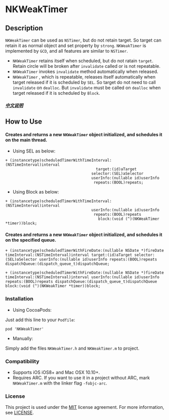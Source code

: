 NKWeakTimer
===========



## Description

`NKWeakTimer` can be used as `NSTimer`, but do not retain target. So target can retain it as normal object and set  property by `strong`. `NKWeakTimer` is implemented by `GCD`, and all features are similar to `NSTimer`.

- `NKWeakTimer` retains itself when scheduled, but do not ratain `target`. Retain circle will be broken after `invalidate` called or is not repeatable. 
- `NKWeakTimer` invokes `invalidate` method automatically when released.
- `NKWeakTimer` , which is repeatable, releases itself automatically when target released if it is scheduled by `SEL`. So target do not need to call `invalidate` on `dealloc`. But `invalidate` must be called on `dealloc` when target released if it is scheduled by `Block`. 

##### [中文说明](https://github.com/NearKXH/NKWeakTimer/tree/master/README-Chinese/README-Chinese.md)

## How to Use

#### Creates and returns a new `NKWeakTimer` object initialized, and schedules it on the main thread.

- Using SEL as below:

```objc
+ (instancetype)scheduledTimerWithTimeInterval:(NSTimeInterval)interval
                                        target:(id)aTarget
                                      selector:(SEL)aSelector
                                      userInfo:(nullable id)userInfo
                                       repeats:(BOOL)repeats;
```

- Using Block as below:

```objc
+ (instancetype)scheduledTimerWithTimeInterval:(NSTimeInterval)interval
                                      userInfo:(nullable id)userInfo
                                       repeats:(BOOL)repeats
                                         block:(void (^)(NKWeakTimer *timer))block;
```

#### Creates and returns a new `NKWeakTimer` object initialized, and schedules it on the specified queue.

```objc
+ (instancetype)scheduledTimerWithFireDate:(nullable NSDate *)fireDate timeInterval:(NSTimeInterval)interval target:(id)aTarget selector:(SEL)aSelector userInfo:(nullable id)userInfo repeats:(BOOL)repeats dispatchQueue:(dispatch_queue_t)dispatchQueue;

+ (instancetype)scheduledTimerWithFireDate:(nullable NSDate *)fireDate timeInterval:(NSTimeInterval)interval userInfo:(nullable id)userInfo repeats:(BOOL)repeats dispatchQueue:(dispatch_queue_t)dispatchQueue block:(void (^)(NKWeakTimer *timer))block;
```

### Installation

- Using CocoaPods:

Just add this line to your `Podfile`:

```
pod 'NKWeakTimer'
```

- Manually:

Simply add the files `NKWeakTimer.h` and `NKWeakTimer.m` to project.

### Compatibility

- Supports iOS iOS8+ and Mac OSX 10.10+.
- Requires ARC. If you want to use it in a project without ARC, mark `NKWeakTimer.m` with the linker flag `-fobjc-arc`.

### License
This project is used under the <a href="http://opensource.org/licenses/MIT" target="_blank">MIT</a> license agreement. For more information, see <a href="https://github.com/NearKXH/NKWeakTimer/blob/master/LICENSE">LICENSE</a>.
